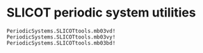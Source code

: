 # SLICOT periodic system utilities


```@docs
PeriodicSystems.SLICOTtools.mb03vd!
PeriodicSystems.SLICOTtools.mb03vy!
PeriodicSystems.SLICOTtools.mb03bd!
```
